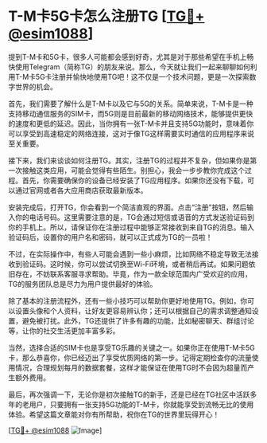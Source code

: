 # T-M卡5G卡怎么注册TG [[TG💪+ @esim1088](https://t.me/s/esim1088)]

提到T-M卡和5G卡，很多人可能都会感到好奇，尤其是对于那些希望在手机上畅快使用Telegram（简称TG）的朋友来说。那么，今天就让我们一起来聊聊如何利用T-M卡5G卡注册并愉快地使用TG吧！这不仅是一个技术问题，更是一次探索数字世界的机会。

首先，我们需要了解什么是T-M卡以及它与5G的关系。简单来说，T-M卡是一种支持移动通信服务的SIM卡，而5G则是目前最新的移动网络技术，能够提供更快的速度和更低的延迟。因此，当你拥有一张T-M卡并且支持5G功能时，意味着你可以享受到高速稳定的网络连接，这对于像TG这样需要实时通信的应用程序来说至关重要。

接下来，我们来谈谈如何注册TG。其实，注册TG的过程并不复杂，但如果你是第一次接触这类应用，可能会觉得有些陌生。别担心，我会一步步教你完成这个过程。首先，你需要确保你的设备已经安装了TG应用程序。如果你还没有下载，可以通过官网或者各大应用商店获取最新版本。

安装完成后，打开TG，你会看到一个简洁直观的界面。点击“注册”按钮，然后输入你的电话号码。这里需要注意的是，TG会通过短信或语音的方式发送验证码到你的手机上。所以，请保证你在注册过程中能够正常接收到来自TG的消息。输入验证码后，设置你的用户名和密码，就可以正式成为TG的一员啦！

不过，在实际操作中，有些人可能会遇到一些小麻烦，比如网络不稳定导致无法接收到验证码。这时候，你可以尝试切换至Wi-Fi环境，或者稍后再试。如果问题依旧存在，不妨联系客服寻求帮助。毕竟，作为一款全球范围内广受欢迎的应用，TG的服务团队总是尽力为用户提供最好的体验。

除了基本的注册流程外，还有一些小技巧可以帮助你更好地使用TG。例如，你可以设置头像和个人资料，让好友更容易辨认你；还可以根据自己的需求调整通知设置，避免被打扰。此外，TG还提供了许多有趣的功能，比如秘密聊天、群组讨论等，让你的社交生活更加丰富多彩。

当然，选择合适的SIM卡也是享受TG乐趣的关键之一。如果你正在使用T-M卡5G卡，那么恭喜你，你已经迈出了享受优质网络的第一步。记得定期检查你的流量使用情况，合理规划每月的数据套餐，这样才能保证在使用TG时不会因为超量而产生额外费用。

最后，再次强调一下，无论你是初次接触TG的新手，还是已经在TG社区中活跃多年的老用户，只要拥有一张支持5G功能的T-M卡，你就能享受到流畅无比的使用体验。希望这篇文章能对你有所帮助，祝你在TG的世界里玩得开心！

[[TG💪+ @esim1088](https://t.me/s/esim1088) ![Image](https://i.postimg.cc/4NQfJmqS/Snipaste-2025-05-13-00-14-12.png)]